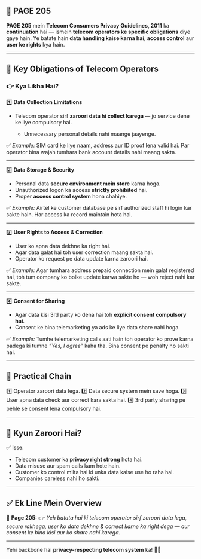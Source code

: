 ## 📄 **PAGE 205**

**PAGE 205** mein **Telecom Consumers Privacy Guidelines, 2011** ka **continuation** hai — ismein **telecom operators ke specific obligations** diye gaye hain.
Ye batate hain **data handling kaise karna hai**, **access control** aur **user ke rights** kya hain.

---

## 🔹 **Key Obligations of Telecom Operators**

### 👉 Kya Likha Hai?

1️⃣ **Data Collection Limitations**

* Telecom operator sirf **zaroori data hi collect karega** — jo service dene ke liye compulsory hai.

  * Unnecessary personal details nahi maange jaayenge.

✅ *Example:* SIM card ke liye naam, address aur ID proof lena valid hai. Par operator bina wajah tumhara bank account details nahi maang sakta.

---

2️⃣ **Data Storage & Security**

* Personal data **secure environment mein store** karna hoga.
* Unauthorized logon ka access **strictly prohibited** hai.
* Proper **access control system** hona chahiye.

✅ *Example:* Airtel ke customer database pe sirf authorized staff hi login kar sakte hain. Har access ka record maintain hota hai.

---

3️⃣ **User Rights to Access & Correction**

* User ko apna data dekhne ka right hai.
* Agar data galat hai toh user correction maang sakta hai.
* Operator ko request pe data update karna zaroori hai.

✅ *Example:* Agar tumhara address prepaid connection mein galat registered hai, toh tum company ko bolke update karwa sakte ho — woh reject nahi kar sakte.

---

4️⃣ **Consent for Sharing**

* Agar data kisi 3rd party ko dena hai toh **explicit consent compulsory hai**.
* Consent ke bina telemarketing ya ads ke liye data share nahi hoga.

✅ *Example:* Tumhe telemarketing calls aati hain toh operator ko prove karna padega ki tumne *“Yes, I agree”* kaha tha. Bina consent pe penalty ho sakti hai.

---

## 🧩 **Practical Chain**

1️⃣ Operator zaroori data lega.
2️⃣ Data secure system mein save hoga.
3️⃣ User apna data check aur correct kara sakta hai.
4️⃣ 3rd party sharing pe pehle se consent lena compulsory hai.

---

## 🔹 **Kyun Zaroori Hai?**

✅ Isse:

* Telecom customer ka **privacy right strong** hota hai.
* Data misuse aur spam calls kam hote hain.
* Customer ko control milta hai ki unka data kaise use ho raha hai.
* Companies careless nahi ho sakti.

---

## ✅ **Ek Line Mein Overview**

📌 **Page 205:**
👉 *Yeh batata hai ki telecom operator sirf zaroori data lega, secure rakhega, user ko data dekhne & correct karne ka right dega — aur consent ke bina kisi aur ko share nahi karega.*

---

Yehi backbone hai **privacy-respecting telecom system** ka! 📱✅
